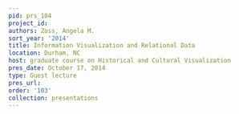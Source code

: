 ```yaml
---
pid: prs_104
project_id: 
authors: Zoss, Angela M.
sort_year: '2014'
title: Information Visualization and Relational Data
location: Durham, NC
host: graduate course on Historical and Cultural Visualization
pres_date: October 17, 2014
type: Guest lecture
pres_url: 
order: '103'
collection: presentations
---
```

